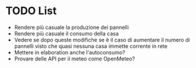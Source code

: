 # TODO List

- Rendere più casuale la produzione dei pannelli
- Rendere più casuale il consumo della casa
- Vedere se dopo queste modifiche se è il caso di aumentare il numero di pannelli visto che quasi nessuna casa immette corrente in rete
- Mettere in elaboration anche l'autoconsumo?
- Provare delle API per il meteo come OpenMeteo?
